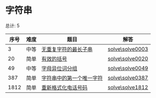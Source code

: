 # 字符串

<!--- table -->


总计: 5

| 序号 | 难度 | 题目                    | 解答                      |
| ---- | ---- | ------------------ | ---------------- |
| 3 | 中等 | [无重复字符的最长子串](https://leetcode-cn.com/problems/longest-substring-without-repeating-characters/) | [solve\solve0003](../solve\solve0003)|
| 20 | 简单 | [有效的括号](https://leetcode-cn.com/problems/valid-parentheses/) | [solve\solve0020](../solve\solve0020)|
| 49 | 中等 | [字母异位词分组](https://leetcode-cn.com/problems/group-anagrams/) | [solve\solve0049](../solve\solve0049)|
| 387 | 简单 | [字符串中的第一个唯一字符](https://leetcode-cn.com/problems/first-unique-character-in-a-string/) | [solve\solve0387](../solve\solve0387)|
| 1812 | 简单 | [重新格式化电话号码](https://leetcode-cn.com/problems/reformat-phone-number/) | [solve\solve1812](../solve\solve1812)|
